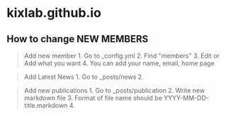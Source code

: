 # kixlab.github.io

How to change NEW MEMBERS
----------------------
> Add new member 
    1. Go to _config.yml
    2. Find "members"
    3. Edit or Add what you want
    4. You can add your name, email, home page

> Add Latest News
    1. Go to _posts/news
    2. 

> Add new publications
    1. Go to _posts/publication
    2. Write new markdown file
    3. Format of file name should be YYYY-MM-DD-title.markdown
    4.  
